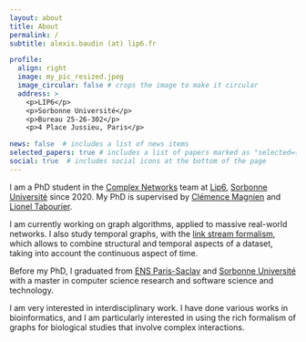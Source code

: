 ```yaml
---
layout: about
title: About
permalink: /
subtitle: alexis.baudin (at) lip6.fr

profile:
  align: right
  image: my_pic_resized.jpeg
  image_circular: false # crops the image to make it circular
  address: >
    <p>LIP6</p>
    <p>Sorbonne Université</p>
    <p>Bureau 25-26-302</p>
    <p>4 Place Jussieu, Paris</p>

news: false  # includes a list of news items
selected_papers: true # includes a list of papers marked as "selected={true}"
social: true  # includes social icons at the bottom of the page
---
```


I am a PhD student in the [Complex Networks](https://www.complexnetworks.fr/) team at [Lip6](https://www.lip6.fr/), [Sorbonne Université](https://www.sorbonne-universite.fr/) since 2020. My PhD is supervised by [Clémence Magnien](https://lip6.fr/Clemence.Magnien/) and [Lionel Tabourier](https://lioneltabourier.fr/).

I am currently working on graph algorithms, applied to massive real-world networks. I also study temporal graphs, with the [link stream formalism](https://arxiv.org/abs/1710.04073), which allows to combine structural and temporal aspects of a dataset, taking into account the continuous aspect of time.

Before my PhD, I graduated from [ENS Paris-Saclay](https://ens-paris-saclay.fr/) and [Sorbonne Université](https://www.sorbonne-universite.fr/)  with a master in computer science research and software science and technology.

I am very interested in interdisciplinary work. I have done various works in bioinformatics, and I am particularly interested in using the rich formalism of graphs for biological studies that involve complex interactions.
